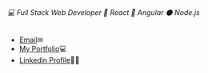 ###### 💻 Full Stack Web Developer 🔵 React 🔴 Angular ⚫ Node.js

- [Email](galpalas265@gmail.com)✉
- [My Portfolio](https://galpalas.netlify.app/)💻
- [Linkedin Profile](https://www.linkedin.com/in/galpalas/)👩‍💻

